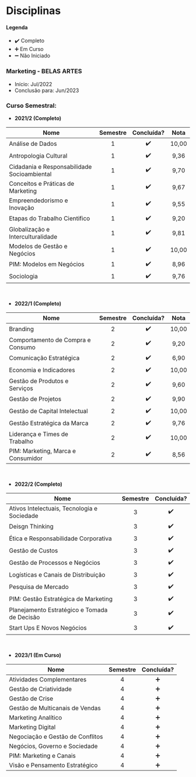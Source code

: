 
# Disciplinas

#### Legenda
* :heavy_check_mark:  Completo
* :heavy_plus_sign:   Em Curso
* :heavy_minus_sign:  Não Iniciado

### Marketing - BELAS ARTES
* Início: Jul/2022
* Conclusão para: Jun/2023

### Curso Semestral:

* **2021/2 (Completo)**

| Nome                                                                        |  Semestre |  Concluída?        |    Nota    |
| --------------------------------------------------------------------------- |     :-:   | :----------------: |  :------:  |   
| Análise de Dados                                                            |      1    | :heavy_check_mark: |    10,00   |
| Antropologia Cultural                                                       |      1    | :heavy_check_mark: |     9,36   |                                         
| Cidadania e Responsabilidade Socioambiental                                 |      1    | :heavy_check_mark: |     9,70   |                       
| Conceitos e Práticas de Marketing                                           |      1    | :heavy_check_mark: |     9,67   |  
| Empreendedorismo e Inovação                                                 |      1    | :heavy_check_mark: |     9,55   |  
| Etapas do Trabalho Cientifico                                               |      1    | :heavy_check_mark: |     9,20   |  
| Globalização e Interculturalidade                                           |      1    | :heavy_check_mark: |     9,81   |  
| Modelos de Gestão e Negócios                                                |      1    | :heavy_check_mark: |    10,00   |  
| PIM: Modelos em Negócios                                                    |      1    | :heavy_check_mark: |     8,96   |  
| Sociologia                                                                  |      1    | :heavy_check_mark: |     9,76   |

<br>

* **2022/1 (Completo)**

| Nome                                                                        |  Semestre |  Concluída?        |    Nota    |
| --------------------------------------------------------------------------- |     :-:   | :----------------: |  :------:  |
| Branding                                                                    |      2    | :heavy_check_mark: |    10,00   |
| Comportamento de Compra e Consumo                                           |      2    | :heavy_check_mark: |     9,20
| Comunicação Estratégica                                                     |      2    | :heavy_check_mark: |     6,90
| Economia e Indicadores                                                      |      2    | :heavy_check_mark: |    10,00
| Gestão de Produtos e Serviços                                               |      2    | :heavy_check_mark: |     9,60
| Gestão de Projetos                                                          |      2    | :heavy_check_mark: |     9,90
| Gestão de Capital Intelectual                                               |      2    | :heavy_check_mark: |    10,00
| Gestão Estratégica da Marca                                                 |      2    | :heavy_check_mark: |     9,76
| Liderança e Times de Trabalho                                               |      2    | :heavy_check_mark: |    10,00
| PIM: Marketing, Marca e Consumidor                                          |      2    | :heavy_check_mark: |     8,56

<br>

* **2022/2 (Completo)**

| Nome                                                                        |  Semestre |  Concluída?        |
| --------------------------------------------------------------------------- |     :-:   | :----------------: |
| Ativos Intelectuais, Tecnologia e Sociedade                                 |      3    | :heavy_check_mark: |
| Deisgn Thinking                                                             |      3    | :heavy_check_mark: |
| Ética e Responsabilidade Corporativa                                        |      3    | :heavy_check_mark: |
| Gestão de Custos                                                            |      3    | :heavy_check_mark: |
| Gestão de Processos e Negócios                                              |      3    | :heavy_check_mark: |
| Logísticas e Canais de Distribuição                                         |      3    | :heavy_check_mark: |
| Pesquisa de Mercado                                                         |      3    | :heavy_check_mark: |
| PIM: Gestão Estratégica de Marketing                                        |      3    | :heavy_check_mark: |
| Planejamento Estratégico e Tomada de Decisão                                |      3    | :heavy_check_mark: |
| Start Ups E Novos Negócios                                                  |      3    | :heavy_check_mark: |

<br>

* **2023/1 (Em Curso)**

| Nome                                                                        |  Semestre |  Concluída?        |
| --------------------------------------------------------------------------- |     :-:   | :----------------: |
| Atividades Complementares                                                   |      4    | :heavy_plus_sign:  |
| Gestão de Criatividade                                                      |      4    | :heavy_plus_sign:  |
| Gestão de Crise                                                             |      4    | :heavy_plus_sign:  |
| Gestão de Multicanais de Vendas                                             |      4    | :heavy_plus_sign:  |
| Marketing Analítico                                                         |      4    | :heavy_plus_sign:  |
| Marketing Digital                                                           |      4    | :heavy_plus_sign:  |
| Negociação e Gestão de Conflitos                                            |      4    | :heavy_plus_sign:  |
| Negócios, Governo e Sociedade                                               |      4    | :heavy_plus_sign:  |
| PIM: Marketing e Canais                                                     |      4    | :heavy_plus_sign:  |
| Visão e Pensamento Estratégico                                              |      4    | :heavy_plus_sign:  |



